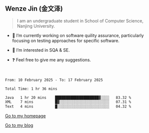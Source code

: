 ## Wenze Jin (金文泽)

> I am an undergraduate student in School of Computer Science, Nanjing University.

- 🔭 I’m currently working on software quility assurance, particularly focusing on testing approaches for specific software.
  
- 🌱 I’m interested in SQA & SE.
  
- ❓ Feel free to give me any suggestions.  

<br>  

<!--START_SECTION:waka-->

```txt
From: 10 February 2025 - To: 17 February 2025

Total Time: 1 hr 36 mins

Java   1 hr 20 mins    ████████████████████▓░░░░   83.32 %
XML    7 mins          █▓░░░░░░░░░░░░░░░░░░░░░░░   07.31 %
Text   4 mins          █░░░░░░░░░░░░░░░░░░░░░░░░   04.32 %
```

<!--END_SECTION:waka-->

[Go to my homepage](https://wenzejin.github.io)

[Go to my blog](https://wenzejin.notion.site/Wenze-Jin-s-Blog-1635e9fa7b6d80b3adcedfacc74aa717?pvs=4)
